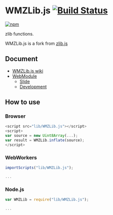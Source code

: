 # WMZLib.js [![Build Status](https://travis-ci.org/uupaa/WMZLib.js.png)](http://travis-ci.org/uupaa/WMZLib.js)

[![npm](https://nodei.co/npm/uupaa.wmzlib.js.png?downloads=true&stars=true)](https://nodei.co/npm/uupaa.wmzlib.js/)

zlib functions.

WMZLib.js is a fork from [zlib.js](https://github.com/imaya/zlib.js)

## Document

- [WMZLib.js wiki](https://github.com/uupaa/WMZLib.js/wiki/WMZLib)
- [WebModule](https://github.com/uupaa/WebModule)
    - [Slide](http://uupaa.github.io/Slide/slide/WebModule/index.html)
    - [Development](https://github.com/uupaa/WebModule/wiki/Development)

## How to use

### Browser

```js
<script src="lib/WMZLib.js"></script>
<script>
var source = new Uint8Array(...);
var result = WMZLib.inflate(source);
</script>
```

### WebWorkers

```js
importScripts("lib/WMZLib.js");

...
```

### Node.js

```js
var WMZLib = require("lib/WMZLib.js");

...
```
